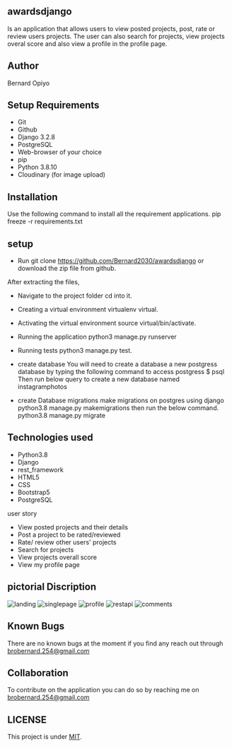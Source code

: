 ## awardsdjango
Is an application that allows users to  view posted projects, post, rate or review users projects. The user can also search for projects, view projects overal score and also view a profile in the profile page.
## Author
Bernard Opiyo

## Setup Requirements
* Git
* Github
* Django 3.2.8
* PostgreSQL
* Web-browser of your choice
* pip
* Python 3.8.10
* Cloudinary (for image upload)

## Installation
Use the following command to install all the requirement applications. pip freeze -r requirements.txt

## setup
* Run git clone https://github.com/Bernard2030/awardsdjango or download the zip file from github.

After extracting the files,

* Navigate to the project folder cd into it.

* Creating a virtual environment virtualenv virtual.

* Activating the virtual environment source virtual/bin/activate.

* Running the application python3 manage.py runserver

* Running tests python3 manage.py test.

* create database
    You will need to create a database a new postgress database by typing the following command to access postgress
        $ psql
    Then run below query to create a new database named instagramphotos
        
* create Database migrations
    make migrations on postgres using django
        python3.8 manage.py makemigrations 
    then run the below command.
        python3.8 manage.py migrate

## Technologies used
* Python3.8
* Django 
* rest_framework 
* HTML5 
* CSS 
* Bootstrap5
* PostgreSQL

user story

* View posted projects and their details
* Post a project to be rated/reviewed
* Rate/ review other users' projects
* Search for projects 
* View projects overall score
* View my profile page

## pictorial Discription
<img src="images/landingpage.png" alt="landing"/>
<img src="images/singleimage.png" alt="singlepage"/>
<img src="images/profile.png" alt="profile"/>
<img src="images/restapi.png" alt="restapi"/>
<img src="images/comments.png" alt="comments"/>

	
	
	
	
	
## Known Bugs
There are no known bugs at the moment if you find any reach out through brobernard.254@gmail.com

## Collaboration
To contribute on the application you can do so by reaching me on brobernard.254@gmail.com

## LICENSE
This project is under [MIT](LICENSE).